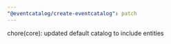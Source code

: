 ```yaml
---
"@eventcatalog/create-eventcatalog": patch
---
```


chore(core): updated default catalog to include entities
